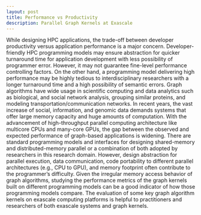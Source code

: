 ```yaml
---
layout: post
title: Performance vs Productivity
description: Parallel Graph Kernels at Exascale
---
```


While designing HPC applications, the trade-off between developer productivity versus application performance is a major concern. Developer-friendly HPC programming models may ensure abstraction for quicker turnaround time for application development with less possibility of programmer error. However, it may not guarantee fine-level performance controlling factors. On the other hand, a programming model delivering high performance may be highly tedious to interdisciplinary researchers with a longer turnaround time and a high possibility of semantic errors.
Graph algorithms have wide usage in scientific computing and data analytics such as biological, and social network analysis, grouping similar proteins, and modeling transportation/communication networks. In recent years, the vast increase of social, information, and genomic data demands systems that offer large memory capacity and huge amounts of computation. With the advancement of high-throughput parallel computing architecture like multicore CPUs and many-core GPUs, the gap between the observed and expected performance of graph-based applications is widening. There are standard programming models and interfaces for designing shared-memory and distributed-memory parallel or a combination of both adopted by researchers in this research domain. However, design abstraction for parallel execution, data communication, code portability to different parallel architectures (e.g., CPU to GPU), and memory footprint often contribute to the programmer’s difficulty. Given the irregular memory access behavior of graph algorithms, studying the performance metrics of the graph kernels built on different programming models can be a good indicator of how those programming models compare. The evaluation of some key graph algorithm kernels on exascale computing platforms is helpful to practitioners and researchers of both exascale systems and graph kernels.

